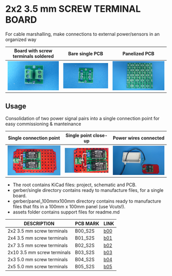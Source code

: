 
# 2x2 3.5 mm SCREW TERMINAL BOARD

For cable marshalling, make connections to external power/sensors in an organized way

Board with screw terminals soldered                                        |Bare single PCB|Panelized PCB|
---------------------------------------------------------------------------|---------------|-------------|
![](/b-screw-terminal-wire-connectors/b00/assets/img/solderedterminals.jpg)|![](/b-screw-terminal-wire-connectors/b00/assets/img/barepcb.jpg)|![](/b-screw-terminal-wire-connectors/b00/assets/img/panel.jpg)


## Usage

Consolidation of two power signal pairs into a single connection point for easy commissioning & manteinance

Single connection point|Single point close-up|Power wires connected|
-----------------------|---------------------|---------------------|
![](/b-screw-terminal-wire-connectors/b00/assets/img/singlepoint.jpg)|![](/b-screw-terminal-wire-connectors/b00/assets/img/singlepointcloseup.jpg)|![](/b-screw-terminal-wire-connectors/b00/assets/img/wiresconnection.jpg)|

* The root contains KiCad files: project, schematic and PCB.
* gerber/single directory contains ready to manufacture files, for a single board.
* gerber/panel_100mmx100mm directory contains ready to manufacture files that fits in a 100mm x 100mm panel (use Vcuts!).
* assets folder contains support files for readme.md

| DESCRIPTION                | PCB MARK| LINK                                     
|----------------------------|---------|------
| 2x2 3.5 mm screw terminals | B00_S2S | [b00](/b-screw-terminal-wire-connectors/b00)
| 2x4 3.5 mm screw terminals | B01_S2S | [b01](/b-screw-terminal-wire-connectors/b01)
| 2x7 3.5 mm screw terminals | B02_S2S | [b02](/b-screw-terminal-wire-connectors/b02)
| 2x10 3.5 mm screw terminals| B03_S2S | [b03](/b-screw-terminal-wire-connectors/b03)
| 2x3 5.0 mm screw terminals | B04_S2S | [b04](/b-screw-terminal-wire-connectors/b04)
| 2x5 5.0 mm screw terminals | B05_S2S | [b05](/b-screw-terminal-wire-connectors/b05)

